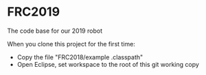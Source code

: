 # FRC2019
The code base for our 2019 robot

When you clone this project for the first time:
* Copy the file "FRC2018/example .classpath"
* Open Eclipse, set workspace to the root of this git working copy
